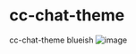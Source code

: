 # cc-chat-theme
 cc-chat-theme blueish
![image](https://github.com/user-attachments/assets/404edefe-50d0-4984-9d19-f468b5252632)
